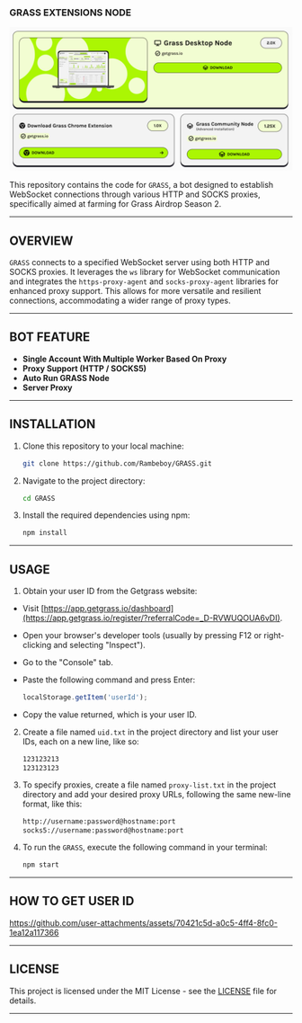 ### GRASS EXTENSIONS NODE

![GRASS](assets/img1.jpg)

This repository contains the code for `GRASS`, a bot designed to establish WebSocket connections through various HTTP and SOCKS proxies, specifically aimed at farming for Grass Airdrop Season 2.

---

## OVERVIEW

`GRASS` connects to a specified WebSocket server using both HTTP and SOCKS proxies. It leverages the `ws` library for WebSocket communication and integrates the `https-proxy-agent` and `socks-proxy-agent` libraries for enhanced proxy support. This allows for more versatile and resilient connections, accommodating a wider range of proxy types.

---

## BOT FEATURE

- **Single Account With Multiple Worker Based On Proxy**
- **Proxy Support (HTTP / SOCKS5)**
- **Auto Run GRASS Node**
- **Server Proxy**

---

## INSTALLATION

1. Clone this repository to your local machine:

   ```bash
   git clone https://github.com/Rambeboy/GRASS.git
   ```

2. Navigate to the project directory:

   ```bash
   cd GRASS
   ```

3. Install the required dependencies using npm:

   ```bash
   npm install
   ```

---

## USAGE

1. Obtain your user ID from the Getgrass website:

- Visit [https://app.getgrass.io/dashboard](https://app.getgrass.io/register/?referralCode=_D-RVWUQOUA6vDI).
- Open your browser's developer tools (usually by pressing F12 or right-clicking and selecting "Inspect").
- Go to the "Console" tab.
- Paste the following command and press Enter:

  ```javascript
  localStorage.getItem('userId');
  ```

- Copy the value returned, which is your user ID.

2. Create a file named `uid.txt` in the project directory and list your user IDs, each on a new line, like so:

   ```text
   123123213
   123123123
   ```

3. To specify proxies, create a file named `proxy-list.txt` in the project directory and add your desired proxy URLs, following the same new-line format, like this:

   ```text
   http://username:password@hostname:port
   socks5://username:password@hostname:port
   ```

4. To run the `GRASS`, execute the following command in your terminal:

   ```bash
   npm start
   ```

---

## HOW TO GET USER ID

https://github.com/user-attachments/assets/70421c5d-a0c5-4ff4-8fc0-1ea12a117366

---

## LICENSE

This project is licensed under the MIT License - see the [LICENSE](LICENSE) file for details.

---
